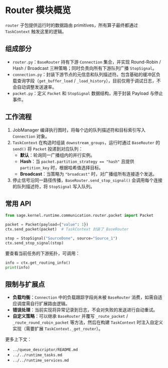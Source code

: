 # Router 模块概览

`router` 子包提供运行时的数据路由 primitives，所有算子最终都通过 `TaskContext` 触发这里的逻辑。

## 组成部分

- `router.py`：`BaseRouter` 持有下游 `Connection` 集合，并实现 Round-Robin / Hash / Broadcast 三种策略；同时负责向所有下游队列广播 `StopSignal`。
- `connection.py`：封装下游节点的元信息和队列描述符。包含基础的缓冲区负载查询字段（`get_buffer_load` / `_load_history`），目前仅用于调试日志，不会自动调整发送速率。
- `packet.py`：定义 `Packet` 和 `StopSignal` 数据结构，用于封装 Payload 与停止事件。

## 工作流程

1. JobManager 编译执行图时，将每个边的队列描述符和目标索引写入 `Connection` 对象。
2. `TaskContext` 在构造时组装 `downstream_groups`，运行时通过 `BaseRouter` 的 `send()` 将 `Packet` 投递到对应队列：
   - **默认**：轮询同一广播组内的并行实例。
   - **Hash**：当 `packet.partition_strategy == "hash"` 且提供 `partition_key` 时，根据哈希值选择目标。
   - **Broadcast**：当策略为 `"broadcast"` 时，对广播组所有连接逐个发送。
3. 停止信号沿同一路径传播，`BaseRouter.send_stop_signal()` 会调用每个连接的队列描述符，将 `StopSignal` 写入队列。

## 常用 API

```python
from sage.kernel.runtime.communication.router.packet import Packet

packet = Packet(payload={"value": 1})
ctx.send_packet(packet)  # TaskContext 封装了 BaseRouter

stop = StopSignal("SourceDone", source="Source_1")
ctx.send_stop_signal(stop)
```

要查看当前任务的下游拓扑，可调用：

```python
info = ctx.get_routing_info()
print(info)
```

## 限制与扩展点

- **负载均衡**：`Connection` 中的负载跟踪字段尚未被 `BaseRouter` 消费，如需自适应调度需自行扩展路由逻辑。
- **错误处理**：当前实现将异常记录到日志，不会对失败的发送进行自动重试。
- **自定义策略**：可以继承 `BaseRouter` 并覆写 `_route_packet` / `_route_round_robin_packet` 等方法，然后在构建 `TaskContext` 时注入自定义实现（需要扩展 `TaskContext._get_router`）。

更多上下文：

- `../queue_descriptor/README.md`
- `../../runtime_tasks.md`
- `../../runtime_services.md`

